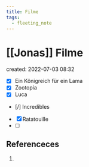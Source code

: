 ```yaml
---
title: Filme
tags:
  - fleeting_note
---
```


# [[Jonas]] Filme
created: 2022-07-03 08:32

- [x] Ein Königreich für ein Lama
- [x] Zootopia
- [x] Luca
- [/] Incredibles
- [x] Ratatouille 
- [ ] 

## Referenceces
1. 